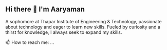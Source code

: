 ## Hi there 👋 I'm Aaryaman 
A sophomore at Thapar Institute of Engineering & Technology, passionate about technology and eager to learn new skills.
Fueled by curiosity and a thirst for knowledge, I always seek to expand my skills.

📫 How to reach me: ...


